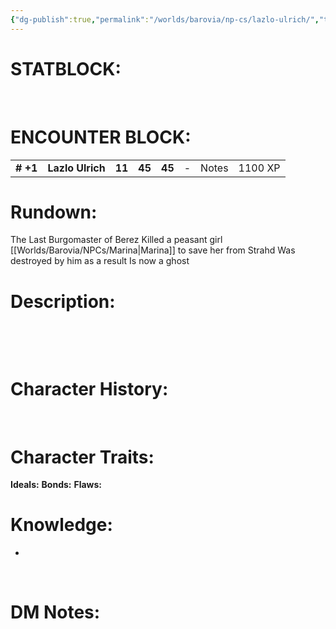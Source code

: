 ```yaml
---
{"dg-publish":true,"permalink":"/worlds/barovia/np-cs/lazlo-ulrich/","tags":["Barovia"]}
---
```


# **STATBLOCK:**

 
# **ENCOUNTER BLOCK:**

|           |                  |        |        |        |     |       |         |
|-----------|------------------|--------|--------|--------|-----|-------|---------|
| **\# +1** | **Lazlo Ulrich** | **11** | **45** | **45** | \-  | Notes | 1100 XP |

# **Rundown:**

The Last Burgomaster of Berez
Killed a peasant girl [[Worlds/Barovia/NPCs/Marina\|Marina]] to save her from Strahd
Was destroyed by him as a result
Is now a ghost

# **Description:**

 

 

# **Character History:**

 
 

# **Character Traits:** 

**Ideals:**
**Bonds:**
**Flaws:**

# **Knowledge:**

-    

 

# **DM Notes:**
